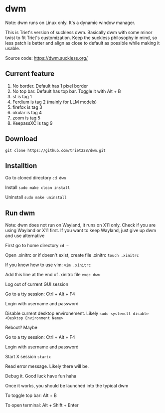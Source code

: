 # dwm
Note: dwm runs on Linux only. It's a dynamic window manager.

This is Triet's version of suckless dwm. Basically dwm with some minor twist to fit Triet's customization. Keep the suckless philosophy in mind, so less patch is better and align as close to default as possible while making it usable.

Source code: https://dwm.suckless.org/

## Current feature
1. No border. Default has 1 pixel border
2. No top bar. Default has top bar. Toggle it with Alt + B
3. st is tag 1
4. Ferdium is tag 2 (mainly for LLM models)
5. firefox is tag 3
6. okular is tag 4
7. zoom is tag 5
8. KeepassXC is tag 9

## Download
```git clone https://github.com/triet228/dwm.git```
## Installtion
Go to cloned directory
```cd dwm``` 

Install
```sudo make clean install```


Uninstall
```sudo make uninstall```

## Run dwm

Note: dwm does not run on Wayland, it runs on X11 only. Check if you are using Wayland or X11 first. If you want to keep Wayland, just give up dwm and use alternative


First go to home directory ```cd ~```

Open .xinitrc or if doesn't exist, create file .xinitrc ```touch .xinitrc```

If you know how to use vim: ```vim .xinitrc```


Add this line at the end of .xinitrc file ```exec dwm```


Log out of current GUI session


Go to a tty session: Ctrl + Alt + F4


Login with username and password


Disable current desktop environement. Likely ```sudo systemctl disable <Desktop Environment Name>``` 


Reboot? Maybe


Go to a tty session: Ctrl + Alt + F4


Login with username and password


Start X session ```startx```


Read error message. Likely there will be.


Debug it. Good luck have fun haha


Once it works, you should be launched into the typical dwm


To toggle top bar: Alt + B


To open terminal: Alt + Shift + Enter
